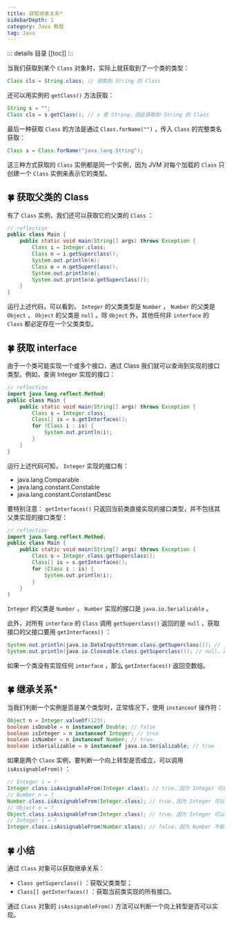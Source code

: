 ```yaml
---
title: 获取继承关系*
sidebarDepth: 1
category: Java 教程
tag: Java
---
```


::: details 目录
[[toc]]
:::


当我们获取到某个 `Class` 对象时，实际上就获取到了一个类的类型：

```java
Class cls = String.class; // 获取到 String 的 Class
```

还可以用实例的 `getClass()` 方法获取：

```java
String s = "";
Class cls = s.getClass(); // s 是 String，因此获取到 String 的 Class
```

最后一种获取 `Class` 的方法是通过 `Class.forName("")` ，传入 `Class` 的完整类名获取：

```java
Class s = Class.forName("java.lang.String");
```

这三种方式获取的 `Class` 实例都是同一个实例，因为 JVM 对每个加载的 `Class` 只创建一个 `Class` 实例来表示它的类型。

## 🍀 获取父类的 Class

有了 `Class` 实例，我们还可以获取它的父类的 `Class` ：

```java
// reflection
public class Main {
    public static void main(String[] args) throws Exception {
        Class i = Integer.class;
        Class n = i.getSuperclass();
        System.out.println(n);
        Class o = n.getSuperclass();
        System.out.println(o);
        System.out.println(o.getSuperclass());
    }
}
```

运行上述代码，可以看到， `Integer` 的父类类型是 `Number` ， `Number` 的父类是 `Object` ， `Object` 的父类是 `null` 。除 `Object` 外，其他任何非 `interface` 的 `Class` 都必定存在一个父类类型。

## 🍀 获取 interface

由于一个类可能实现一个或多个接口，通过 Class 我们就可以查询到实现的接口类型。例如，查询 Integer 实现的接口：

```java
// reflection
import java.lang.reflect.Method;
public class Main {
    public static void main(String[] args) throws Exception {
        Class s = Integer.class;
        Class[] is = s.getInterfaces();
        for (Class i : is) {
            System.out.println(i);
        }
    }
}
```

运行上述代码可知， `Integer` 实现的接口有：

- java.lang.Comparable
- java.lang.constant.Constable
- java.lang.constant.ConstantDesc


要特别注意： `getInterfaces()` 只返回当前类直接实现的接口类型，并不包括其父类实现的接口类型：

```java
// reflection
import java.lang.reflect.Method;
public class Main {
    public static void main(String[] args) throws Exception {
        Class s = Integer.class.getSuperclass();
        Class[] is = s.getInterfaces();
        for (Class i : is) {
            System.out.println(i);
        }
    }
}
```

`Integer` 的父类是 `Number` ， `Number` 实现的接口是 `java.io.Serializable` 。

此外，对所有 `interface` 的 `Class` 调用 `getSuperclass()` 返回的是 `null` ，获取接口的父接口要用 `getInterfaces()` ：

```java
System.out.println(java.io.DataInputStream.class.getSuperclass()); // java.io.FilterInputStream，因为 DataInputStream 继承自 FilterInputStream
System.out.println(java.io.Closeable.class.getSuperclass()); // null，对接口调用 getSuperclass() 总是返回 null，获取接口的父接口要用 getInterfaces()
```

如果一个类没有实现任何 `interface` ，那么 `getInterfaces()` 返回空数组。

## 🍀 继承关系*

当我们判断一个实例是否是某个类型时，正常情况下，使用 `instanceof` 操作符：

```java
Object n = Integer.valueOf(123);
boolean isDouble = n instanceof Double; // false
boolean isInteger = n instanceof Integer; // true
boolean isNumber = n instanceof Number; // true
boolean isSerializable = n instanceof java.io.Serializable; // true
```

如果是两个 `Class` 实例，要判断一个向上转型是否成立，可以调用 `isAssignableFrom()` ：

```java
// Integer i = ?
Integer.class.isAssignableFrom(Integer.class); // true，因为 Integer 可以赋值给 Integer
// Number n = ?
Number.class.isAssignableFrom(Integer.class); // true，因为 Integer 可以赋值给 Number
// Object o = ?
Object.class.isAssignableFrom(Integer.class); // true，因为 Integer 可以赋值给 Object
// Integer i = ?
Integer.class.isAssignableFrom(Number.class); // false，因为 Number 不能赋值给 Integer
```


## 🍀 小结

通过 `Class` 对象可以获取继承关系：
- `Class getSuperclass()` ：获取父类类型；
- `Class[] getInterfaces()` ：获取当前类实现的所有接口。


通过 `Class` 对象的 `isAssignableFrom()` 方法可以判断一个向上转型是否可以实现。


